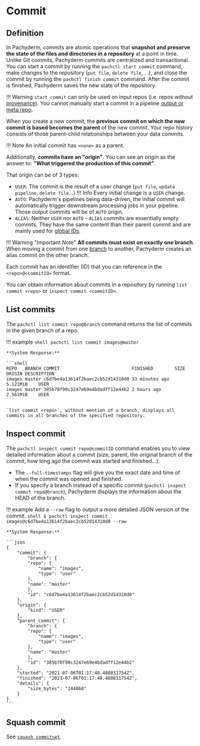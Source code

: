 # Commit

## Definition

In Pachyderm, commits are atomic operations that **snapshot and preserve the state of
the files and directories in a repository** at a point in time. 
Unlike Git commits, Pachyderm commits are centralized and transactional. 
You can start a commit by running the `pachctl start commit` command, 
make changes to the repository (`put file`, `delete file`, ...), 
and close the commit by running the `pachctl finish commit` command. After the commit is
finished, Pachyderm saves the new state of the repository.

!!! Warning 
    `start commit` can only be used on input repos (i.e. repos without [provenance](./provenance.md)).
    You cannot manually start a commit in a pipeline [output or meta repo](./repo.md).


When you create a new commit, the **previous commit on which the new commit is based becomes
the parent** of the new commit. Your repo history
consists of those parent-child relationships between your data commits.

!!! Note
    An initial commit has `<none>` as a parent.

Additionally, **commits have an "origin"**. 
You can see an origin as the answer to: **"What triggered the production of this commit"**. 

That origin can be of 3 types:

- `USER`: The commit is the result of a user change (`put file`, `update pipeline`, `delete file`...)
!!! Info
    Every initial change is a `USER` change.
- `AUTO`: Pachyderm's pipelines being data-driven, the initial commit will automatically trigger downstream processing jobs in your pipeline. Those output commits will be of `AUTO` origin.
- `ALIAS`: Neither `USER` nor `AUTO` - `ALIAS` commits are essentially empty commits. They have the same content than their parent commit and are mainly used for [global IDs](). 


!!! Warning "Important Note"
    **All commits must exist on exactly one branch**.  
    When moving a commit from one [branch](./branch.md) to another, Pachyderm creates an alias commit on the other branch.


Each commit has an identifier (ID) that you can reference in
the `<repo>@<commitID>` format.

You can obtain information about commits in a repository by running
`list commit <repo>` or `inspect commit <commitID>`.

## List commits
The `pachctl list commit repo@branch` command returns the
list of commits in the given branch of a repo.


!!! example
    ```shell
    pachctl list commit images@master
    ```

    **System Response:**

    ```shell
    REPO   BRANCH COMMIT                           FINISHED        SIZE       ORIGIN DESCRIPTION
    images master c6d7be4a13614f2baec2cb52d14310d0 33 minutes ago  5.121MiB    USER
    images master 385b70f90c3247e69e4bdadff12e44b2 2 hours ago     2.561MiB    USER
    ```

    `list commit <repo>`, without mention of a branch, displays all commits in all branches of the specified repository.

## Inspect commit
The `pachctl inspect commit repo@commitID` command enables you to view detailed
information about a commit (size, parent, the original
branch of the commit, how long ago the commit was
started and finished...). 

- The `--full-timestamps` flag will give you the exact date and time
of when the commit was opened and finished.
- If you specify a branch instead of a specific commit (`pachctl inspect commit repo@branch`), 
Pachyderm displays the information about the HEAD of the branch.

!!! example
    Add a `--raw` flag to output a more detailed JSON version of the commit.
    ```shell
    $ pachctl inspect commit images@c6d7be4a13614f2baec2cb52d14310d0 --raw
    ```

    **System Response:**

    ```json
    {
        "commit": {
            "branch": {
            "repo": {
                "name": "images",
                "type": "user"
            },
            "name": "master"
            },
            "id": "c6d7be4a13614f2baec2cb52d14310d0"
        },
        "origin": {
            "kind": "USER"
        },
        "parent_commit": {
            "branch": {
            "repo": {
                "name": "images",
                "type": "user"
            },
            "name": "master"
            },
            "id": "385b70f90c3247e69e4bdadff12e44b2"
        },
        "started": "2021-07-06T01:17:48.488831754Z",
        "finished": "2021-07-06T01:17:48.488831754Z",
        "details": {
            "size_bytes": "244068"
        }
    }
    ```

## Squash commit

See [`squash commitset`]().



